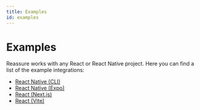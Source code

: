 ```yaml
---
title: Examples
id: examples
---
```


# Examples

Reassure works with any React or React Native project. Here you can find a list of the example integrations:

- [React Native (CLI)](https://github.com/callstack/reassure/tree/main/examples/native)
- [React Native (Expo)](https://github.com/callstack/reassure/tree/main/examples/native-expo)
- [React (Next.js)](https://github.com/callstack/reassure/tree/main/examples/web-nextjs)
- [React (Vite)](https://github.com/callstack/reassure/tree/main/examples/web-vite)
